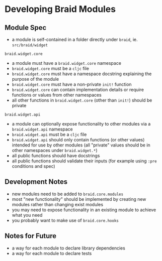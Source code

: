 # Developing Braid Modules

## Module Spec

- a module is self-contained in a folder directly under `braid`, ie. `src/braid/widget`

`braid.widget.core`

- a module must have a `braid.widget.core` namespace
- `braid.widget.core` must be a `cljc` file
- `braid.widget.core` must have a namespace docstring explaining the purpose of the module
- `braid.widget.core` must have a non-private `init!` function
- `braid.widget.core` can contain implementation details or require functions or values from other namespaces
- all other functions in `braid.widget.core` (other than `init!`) should be private

`braid.widget.api`

- a module can optionally expose functionality to other modules via a `braid.widget.api` namespace
- `braid.widget.api` must be a `cljc` file
- `braid.widget.api` should only contain functions (or other values) intended for use by other modules (all "private" values should be in other namespaces under `braid.widget.*`)
- all public functions should have docstrings
- all public functions should validate their inputs (for example using `:pre` conditions and spec)



## Development Notes

- new modules need to be added to `braid.core.modules`
- most "new functionality" should be implemented by creating new modules rather than changing exist modules
- you may need to expose functionality in an existing module to achieve what you need
- you probably want to make use of `braid.core.hooks`


## Notes for Future

 - a way for each module to declare library dependencies
 - a way for each module to declare tests




